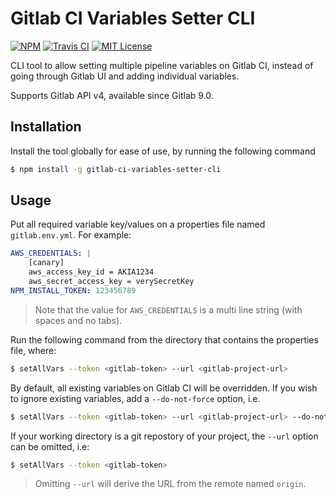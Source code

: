 # Gitlab CI Variables Setter CLI

[![NPM](https://img.shields.io/npm/v/gitlab-ci-variables-setter-cli.svg)](https://npmjs.org/packages/gitlab-ci-variables-setter-cli/)
[![Travis CI](https://img.shields.io/travis/temando/gitlab-ci-variables-cli.svg)](https://travis-ci.org/temando/gitlab-ci-variables-cli)
[![MIT License](https://img.shields.io/github/license/temando/gitlab-ci-variables-cli.svg)](https://en.wikipedia.org/wiki/MIT_License)

CLI tool to allow setting multiple pipeline variables on Gitlab CI, instead of going through Gitlab UI and adding individual variables.

Supports Gitlab API v4, available since Gitlab 9.0.

## Installation

Install the tool globally for ease of use, by running the following command

```sh
$ npm install -g gitlab-ci-variables-setter-cli
```

## Usage

Put all required variable key/values on a properties file named `gitlab.env.yml`. For example:

```yml
AWS_CREDENTIALS: |
    [canary]
    aws_access_key_id = AKIA1234
    aws_secret_access_key = verySecretKey
NPM_INSTALL_TOKEN: 123456789
```

> Note that the value for `AWS_CREDENTIALS` is a multi line string (with spaces and no tabs).

Run the following command from the directory that contains the properties file, where:

```sh
$ setAllVars --token <gitlab-token> --url <gitlab-project-url>
```

By default, all existing variables on Gitlab CI will be overridden. If you wish to ignore existing variables, add a `--do-not-force` option, i.e.

```sh
$ setAllVars --token <gitlab-token> --url <gitlab-project-url> --do-not-force
```

If your working directory is a git repostory of your project, the `--url` option can be omitted, i.e:

```sh
$ setAllVars --token <gitlab-token>
```

> Omitting `--url` will derive the URL from the remote named `origin`.
